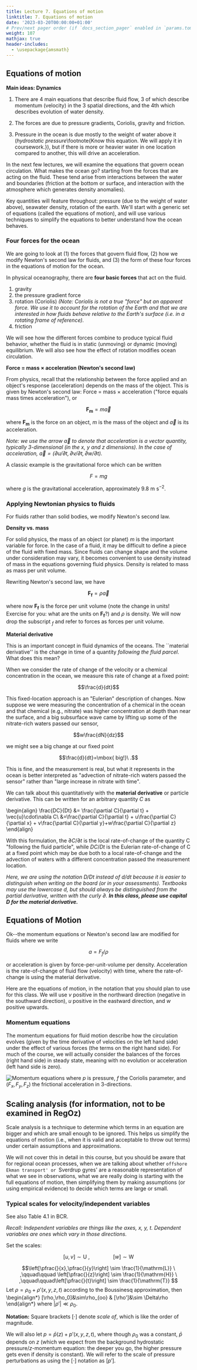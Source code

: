 ```yaml
---
title: Lecture 7. Equations of motion
linktitle: 7. Equations of motion
date: '2023-03-20T00:00:00+01:00'
# Prev/next pager order (if `docs_section_pager` enabled in `params.toml`)
weight: 107
mathjax: true
header-includes:
  - \usepackage{amsmath}
---
```




## Equations of motion



$\newcommand{\pfrac}[2]{\frac{\partial #1}{\partial #2}}$

$\newcommand{\sW}{\mathrm{W}}$
$\newcommand{\sH}{\mathrm{H}}$
$\newcommand{\sU}{\mathrm{U}}$
$\newcommand{\sL}{\mathrm{L}}$
$\newcommand{\sT}{\mathrm{T}}$


**Main ideas: Dynamics**

1. There are 4 main equations that describe fluid flow, 3 of which describe momentum (velocity) in the 3 spatial directions, and the 4th which describes evolution of water density.

2. The  forces are due to pressure gradients, Coriolis, gravity and friction.

3. Pressure in the ocean is due mostly to the weight of water above it (*hydrostatic pressure*\footnote{Know this equation.  We will apply it in coursework.}), but if there is more or heavier water in one location compared to another, this will drive an acceleration.  

In the next few lectures, we will examine the equations that govern ocean circulation.   What makes the ocean go?  starting from the forces that are acting on the fluid. These tend arise from interactions between the water and boundaries (friction at the bottom or surface, and interaction with the atmosphere which generates density anomalies).

Key quantities will feature throughout: pressure (due to the weight of water above), seawater density, rotation of the earth.  We'll start with a generic set of equations (called the equations of motion), and will use various techniques to simplify the equations to better understand how the ocean behaves.

### Four forces for the ocean

We are going to look at (1) the forces that govern fluid flow, (2) how we modify Newton's second law for fluids, and (3) the form of these four forces in the equations of motion for the ocean.

In physical oceanography, there are **four basic forces** that act on the fluid.

1. gravity
2. the pressure gradient force
3. rotation (Coriolis)  _(Note: Coriolis is not a true "force" but an 
    apparent force.  We use it to account for the rotation of the Earth and that we are interested in how fluids behave relative to the Earth's surface (i.e. in a rotating frame of reference)._
4. friction

We will see how the different forces combine to produce typical fluid behavior, whether the fluid is in static (unmoving) or dynamic (moving) equilibrium.  We will also see how the effect of rotation modifies ocean circulation.

**Force = mass $\times$ acceleration (Newton's second law)**

From physics, recall that the relationship between the force applied and an object's response (acceleration) depends on the mass of the object.  This is given by Newton's second law: Force = mass $\times$ acceleration ("force equals mass times acceleration"), or 

$$\mathbf{F_m}=m\vec{a}$$

where $\mathbf{F_m}$ is the force on an object, $m$ is the mass of the object and $\vec{a}$ is its acceleration.  

*Note: we use the arrow $\vec{a}$ to denote that acceleration is a vector quantity, typically 3-dimensional (in the $x$, $y$ and $z$ dimensions).  In the case of acceleration, $\vec{a}=(\partial u/\partial t,\partial v/\partial t,\partial w/\partial t)$.*

A classic example is the gravitational force which can be written

$$F = mg$$

where $g$ is the gravitational acceleration, approximately 9.8 m $\mathrm{s}^{-2}$.

### Applying Newtonian physics to fluids

For fluids rather than solid bodies, we modify Newton's second law.

**Density vs. mass**

For solid physics, the mass of an object (or planet) $m$ is the important variable for force.  In the case of a fluid, it may be difficult to define a piece of the fluid with fixed mass.  Since fluids can change shape and the volume under consideration may vary, it becomes convenient to use density instead of mass in the equations governing fluid physics.  Density is related to mass as mass per unit volume.

Rewriting Newton's second law, we have

$$\mathbf{F_f} = \rho\vec{a}$$

where now $\mathbf{F_f}$ is the force per unit volume (note the change in units!  Exercise for you: what are the units on $\mathbf{F_f}$?) and $\rho$ is density.   We will now drop the subscript $_f$ and refer to forces as forces per unit volume.

**Material derivative**

This is an important concept in fluid dynamics of the oceans.  The ``material derivative'' is the change in time of a quantity *following the fluid parcel*.  What does this mean?

When we consider the rate of change of the velocity or a chemical concentration in the ocean, we measure this rate of change at a fixed point:  

$$\frac{d}{dt}$$

This fixed-location approach is an "Eulerian" description of changes.  Now suppose we were measuring the concentration of a chemical in the ocean and that chemical (e.g., nitrate) was higher concentration at depth than near the surface, and a big subsurface wave came by lifting up some of the nitrate-rich waters passed our sensor, 

$$w\frac{dN}{dz}$$ 

we might see a big change at our fixed point 

$$\frac{d}{dt}=\mbox{ big!}\ .$$

This is fine, and the measurement is real, but what it represents in the ocean is better interpreted as "advection of nitrate-rich waters passed the sensor" rather than "large increase in nitrate with time".

We can talk about this quantitatively with the **material derivative** or particle derivative. This can be written for an arbitrary quantity $C$ as

\begin{align}
\frac{DC}{Dt} &= \frac{\partial C}{\partial t} + \vec{u}\cdot\nabla C\\
&=\frac{\partial C}{\partial t} + u\frac{\partial C}{\partial x} + v\frac{\partial C}{\partial y}+w\frac{\partial C}{\partial z}
    \end{align}

With this formulation, the $\partial C/\partial t$ is the local rate-of-change of the quantity C "following the fluid particle", while $DC/Dt$ is the Eulerian rate-of-change of C at a fixed point which may be due both to a local rate-of-change and the advection of waters with a different concentration passed the measurement location.

_Here, we are using the notation $D/Dt$ instead of $d/dt$ because it is easier to distinguish when writing on the board (or in your assessments).  Textbooks may use the lowercase $d$, but should always be distinguished from the partial derivative, written with the curly $\partial$.  **In this class, please use capital $D$ for the material derivative.**_

<!-- $\blacklozenge$ If you are shaky on vector notation, e.g. the dot product used above, or the gradient of C (written $\nabla C$), please review the handbook from SOES2028, available on this blackboard website.-->

## Equations of Motion

Ok--the momentum equations or Newton's second law are modified for fluids where we write 

$$a = F_f/\rho$$ 

or acceleration is given by force-per-unit-volume per density.  Acceleration is the rate-of-change of fluid flow (velocity) with time, where the rate-of-change is using the material derivative.

Here are the equations of motion, in the notation that you should plan to use for this class.  We will use $v$ positive in the northward direction (negative in the southward direction), $u$ positive in the eastward direction, and $w$ positive upwards.

### Momentum equations

The momentum equations for fluid motion describe how the circulation evolves (given by the time derivative of velocities on the left hand side) under the effect of various forces (the terms on the right hand side).  For much of the course, we will actually consider the balances of the forces (right hand side) in steady state, meaning with no evolution or acceleration (left hand side is zero).

<!--$$\underbrace{\frac{Du}{Dt}}_{\text{Eastward accel.}} =\underbrace{-\frac{1}{\rho}\frac{\partial p}{\partial x}}_{\text{Pressure Gradient Accel.}}  \underbrace{+fv}_{\text{Coriolis Accel. }}  \underbrace{+F_x}_\text{Frictional Accel.}$$

$$\underbrace{\frac{Dv}{Dt}}_\text{Northward Accel.} =\underbrace{-\frac{1}{\rho}\frac{\partial p}{\partial y}}_\text{Pressure Gradient Accel.}  \underbrace{-fu}_\text{Coriolis Accel. }  \underbrace{+F_y}_\text{Frictional Accel.}$$

$$\underbrace{\frac{Dw}{Dt}}_\text{Upward Accel.} = \underbrace{-\frac{1}{\rho}\frac{\partial p}{\partial z}}_\text{Pressure Gradient Accel.} \underbrace{-g}_\text{Gravit. Accel. } \underbrace{+F_z}_\text{Frictional Accel.}$$-->


![Momentum equations](/figures/lectures/momeqns.png)
where $p$ is pressure, $f$ the Coriolis parameter, and $(F_x,F_y,F_z)$ the frictional acceleration in 3-directions.



## Scaling analysis (for information, not to be examined in RegOz)

Scale analysis is a technique to determine which terms in an equation are bigger and which are small enough to be ignored.  This helps us simplify the equations of motion (i.e., when it is valid and acceptable to throw out terms) under certain assumptions and approximations.

We will not cover this in detail in this course, but you should be aware that for regional ocean processes, when we are talking about whether `offshore Ekman transport' or `Sverdrup gyres' are a reasonable representation of what we see in observations, what we are really doing is starting with the full equations of motion, then simplifying them by making assumptions (or using empirical evidence) to decide which terms are large or small.  

### Typical scales for velocity/independent variables

See also Table 4.1 in BCR.

_Recall: Independent variables are things like the axes, x, y, t.  Dependent variables are ones which vary in those directions._

Set the scales:

$$[u,v] \sim \mathrm{U}  \ ,\qquad\qquad [w]\sim \mathrm{W}$$


$$\left[\pfrac{}{x},\pfrac{}{y}\right] \sim \frac{1}{\mathrm{L}} \ ,\qquad\qquad \left[\pfrac{}{z}\right] \sim \frac{1}{\mathrm{H}} 
\ ,\qquad\qquad\left[\pfrac{}{t}\right] \sim \frac{1}{\mathrm{T}}
$$ 
Let $\rho=\rho_0 + \rho'(x,y,z,t)$ according to the Boussinesq approximation, then
\begin{align*}
[\rho,\rho_0]&\sim\rho_{oo} & [\rho']&\sim \Delta\rho
\end{align*}
where $|\rho'|\ll\rho_0$.

**Notation:** Square brackets $[\cdot]$ denote _scale of_, which is like the order of magnitude. 

We will also let $p=\bar{p}(z)+p'(x,y,z,t)$, where though $\rho_0$ was a constant, $\bar{p}$ depends on $z$ (which we expect from the background hydrostatic pressure/$z$-momentum equation: the deeper you go, the higher pressure gets even if density is constant). We will refer to the scale of pressure perturbations as using the $[\cdot]$ notation as $[p']$.

